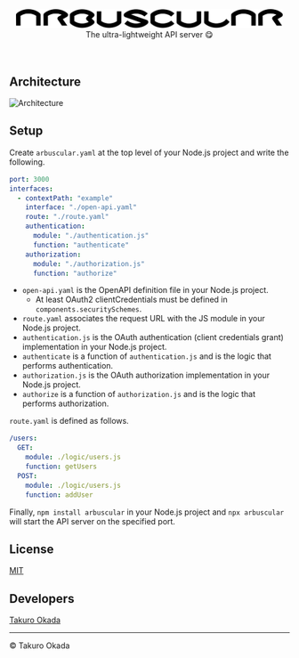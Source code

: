 <div align="center">
    <div>
        <picture>
            <source media="(prefers-color-scheme: dark)" srcset="https://github.com/mill6-plat6aux/arbuscular/raw/main/images/title-w.svg"/>
            <img src="https://github.com/mill6-plat6aux/arbuscular/raw/main/images/title-b.svg" width="480"/>
        </picture>
    </div>
    The ultra-lightweight API server 😋
    <br/><br/><br/>
</div>


## Architecture

![Architecture](https://raw.github.com/mill6-plat6aux/arbuscular/main/images/architecture.svg)


## Setup

Create `arbuscular.yaml` at the top level of your Node.js project and write the following.

```yaml
port: 3000
interfaces:
  - contextPath: "example"
    interface: "./open-api.yaml"
    route: "./route.yaml"
    authentication:
      module: "./authentication.js"
      function: "authenticate"
    authorization:
      module: "./authorization.js"
      function: "authorize"
```

* `open-api.yaml` is the OpenAPI definition file in your Node.js project.
  * At least OAuth2 clientCredentials must be defined in `components.securitySchemes`.
* `route.yaml` associates the request URL with the JS module in your Node.js project.
* `authentication.js` is the OAuth authentication (client credentials grant) implementation in your Node.js project.
* `authenticate` is a function of `authentication.js` and is the logic that performs authentication.
* `authorization.js` is the OAuth authorization implementation in your Node.js project.
* `authorize` is a function of `authorization.js` and is the logic that performs authorization.

`route.yaml` is defined as follows.

```yaml
/users:
  GET:
    module: ./logic/users.js
    function: getUsers
  POST:
    module: ./logic/users.js
    function: addUser
```

Finally, `npm install arbuscular` in your Node.js project and `npx arbuscular` will start the API server on the specified port.

## License

[MIT](https://github.com/mill6-plat6aux/arbuscular/blob/main/LICENSE)


## Developers

[Takuro Okada](mailto:mill6.plat6aux@gmail.com)


---

&copy; Takuro Okada